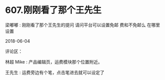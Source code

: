 # 607.刚刚看了那个王先生

梁嘟嘟 : 刚刚看了那个王先生的提问 请问平台可以设置免邮 费和不免邮么 在哪里设置

2018-06-04

评论区：

林超 Mike : 产品编辑页，运费模块那个位置附近。

王先生 : 运费旁边有个笔，点击笔进去就可以设定了